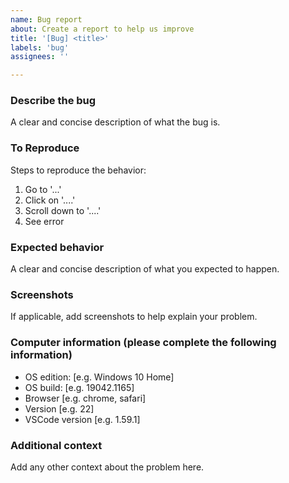 ```yaml
---
name: Bug report
about: Create a report to help us improve
title: '[Bug] <title>'
labels: 'bug'
assignees: ''

---
```


### Describe the bug

A clear and concise description of what the bug is.

### To Reproduce

Steps to reproduce the behavior:

1. Go to '...'
2. Click on '....'
3. Scroll down to '....'
4. See error

### Expected behavior

A clear and concise description of what you expected to happen.

### Screenshots

If applicable, add screenshots to help explain your problem.

### Computer information (please complete the following information)

- OS edition: [e.g. Windows 10 Home]
- OS build: [e.g. 19042.1165]
- Browser [e.g. chrome, safari]
- Version [e.g. 22]
- VSCode version [e.g. 1.59.1]

### Additional context

Add any other context about the problem here.

